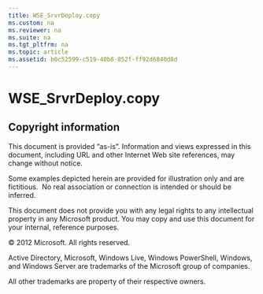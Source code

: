 ```yaml
---
title: WSE_SrvrDeploy.copy
ms.custom: na
ms.reviewer: na
ms.suite: na
ms.tgt_pltfrm: na
ms.topic: article
ms.assetid: b0c52599-c519-40b8-852f-ff92d6840d8d
---
```

# WSE_SrvrDeploy.copy
  
## Copyright information  
This document is provided “as\-is”. Information and views expressed in this document, including URL and other Internet Web site references, may change without notice.  
  
Some examples depicted herein are provided for illustration only and are fictitious.  No real association or connection is intended or should be inferred.  
  
This document does not provide you with any legal rights to any intellectual property in any Microsoft product. You may copy and use this document for your internal, reference purposes.  
  
© 2012 Microsoft. All rights reserved.  
  
Active Directory, Microsoft, Windows Live, Windows PowerShell, Windows, and Windows Server are trademarks of the Microsoft group of companies.  
  
All other trademarks are property of their respective owners.  
  
